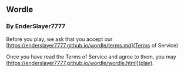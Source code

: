 ## Wordle
### By EnderSlayer7777

Before you play, we ask that you accept our [https://enderslayer7777.github.io/wordle/terms.md](Terms of Service)

Once you have read the Terms of Service and agree to them, you may [https://enderslayer7777.github.io/wordle/wordle.html](play).